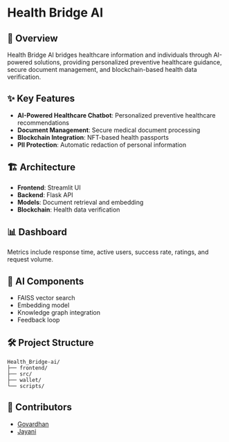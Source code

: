 


          
# Health Bridge AI


## 🌉 Overview
Health Bridge AI bridges healthcare information and individuals through AI-powered solutions, providing personalized preventive healthcare guidance, secure document management, and blockchain-based health data verification.

## ✨ Key Features
- **AI-Powered Healthcare Chatbot**: Personalized preventive healthcare recommendations
- **Document Management**: Secure medical document processing
- **Blockchain Integration**: NFT-based health passports
- **PII Protection**: Automatic redaction of personal information

## 🏗️ Architecture
- **Frontend**: Streamlit UI
- **Backend**: Flask API
- **Models**: Document retrieval and embedding
- **Blockchain**: Health data verification

## 📊 Dashboard
Metrics include response time, active users, success rate, ratings, and request volume.

## 🧠 AI Components
- FAISS vector search
- Embedding model
- Knowledge graph integration
- Feedback loop

## 🛠️ Project Structure
```
Health_Bridge-ai/
├── frontend/           
├── src/                
├── wallet/             
└── scripts/            
```

## 👥 Contributors
- [Govardhan](https://github.com/govardhansatya)
- [Jayani](https://github.com/Jayani15)



        
